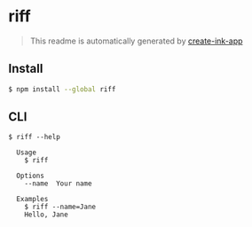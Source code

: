 # riff

> This readme is automatically generated by [create-ink-app](https://github.com/vadimdemedes/create-ink-app)


## Install

```bash
$ npm install --global riff
```


## CLI

```
$ riff --help

  Usage
    $ riff

  Options
    --name  Your name

  Examples
    $ riff --name=Jane
    Hello, Jane
```
